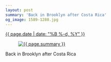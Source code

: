 ```yaml
---
layout: post
summary: 'Back in Brooklyn after Costa Rica'
og_image: 1589-1280.jpg
---
```


<div class="post">
 <time>
  <a href="/1589">
   {{ page.date | date: "%B %-d, %Y" }}
  </a>
 </time>
 <a href="/1589">
  <figure data-taken="1/30/2022">
   <img alt="{{ page.summary }}" sizes="(min-width: 700px) 50vw, calc(100vw - 2rem)" src="{{ site.assets_url }}/1589-640.jpg" srcset="{{ site.assets_url }}/1589-320.jpg 320w, {{ site.assets_url }}/1589-640.jpg 640w, {{ site.assets_url }}/1589-960.jpg 960w, {{ site.assets_url }}/1589-1280.jpg 1280w"/>
  </figure>
 </a>
 <span>
  Back in Brooklyn after Costa Rica
 </span>
</div>
